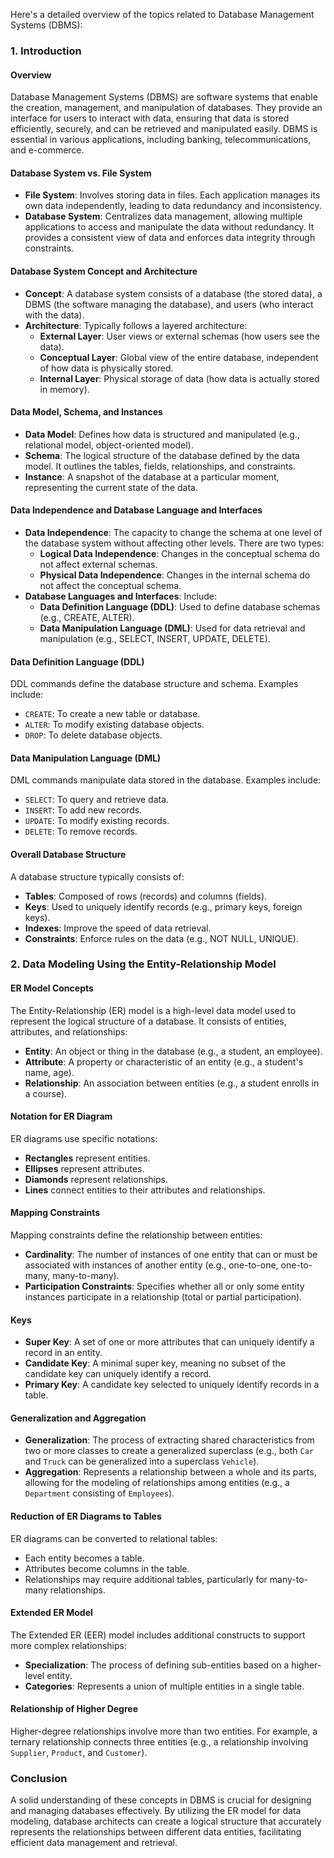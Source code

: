 Here's a detailed overview of the topics related to Database Management Systems (DBMS):

### 1. **Introduction**

#### Overview
Database Management Systems (DBMS) are software systems that enable the creation, management, and manipulation of databases. They provide an interface for users to interact with data, ensuring that data is stored efficiently, securely, and can be retrieved and manipulated easily. DBMS is essential in various applications, including banking, telecommunications, and e-commerce.

#### Database System vs. File System
- **File System**: Involves storing data in files. Each application manages its own data independently, leading to data redundancy and inconsistency.
- **Database System**: Centralizes data management, allowing multiple applications to access and manipulate the data without redundancy. It provides a consistent view of data and enforces data integrity through constraints.

#### Database System Concept and Architecture
- **Concept**: A database system consists of a database (the stored data), a DBMS (the software managing the database), and users (who interact with the data).
- **Architecture**: Typically follows a layered architecture:
  - **External Layer**: User views or external schemas (how users see the data).
  - **Conceptual Layer**: Global view of the entire database, independent of how data is physically stored.
  - **Internal Layer**: Physical storage of data (how data is actually stored in memory).

#### Data Model, Schema, and Instances
- **Data Model**: Defines how data is structured and manipulated (e.g., relational model, object-oriented model).
- **Schema**: The logical structure of the database defined by the data model. It outlines the tables, fields, relationships, and constraints.
- **Instance**: A snapshot of the database at a particular moment, representing the current state of the data.

#### Data Independence and Database Language and Interfaces
- **Data Independence**: The capacity to change the schema at one level of the database system without affecting other levels. There are two types:
  - **Logical Data Independence**: Changes in the conceptual schema do not affect external schemas.
  - **Physical Data Independence**: Changes in the internal schema do not affect the conceptual schema.
- **Database Languages and Interfaces**: Include:
  - **Data Definition Language (DDL)**: Used to define database schemas (e.g., CREATE, ALTER).
  - **Data Manipulation Language (DML)**: Used for data retrieval and manipulation (e.g., SELECT, INSERT, UPDATE, DELETE).

#### Data Definition Language (DDL)
DDL commands define the database structure and schema. Examples include:
- `CREATE`: To create a new table or database.
- `ALTER`: To modify existing database objects.
- `DROP`: To delete database objects.

#### Data Manipulation Language (DML)
DML commands manipulate data stored in the database. Examples include:
- `SELECT`: To query and retrieve data.
- `INSERT`: To add new records.
- `UPDATE`: To modify existing records.
- `DELETE`: To remove records.

#### Overall Database Structure
A database structure typically consists of:
- **Tables**: Composed of rows (records) and columns (fields).
- **Keys**: Used to uniquely identify records (e.g., primary keys, foreign keys).
- **Indexes**: Improve the speed of data retrieval.
- **Constraints**: Enforce rules on the data (e.g., NOT NULL, UNIQUE).

### 2. **Data Modeling Using the Entity-Relationship Model**

#### ER Model Concepts
The Entity-Relationship (ER) model is a high-level data model used to represent the logical structure of a database. It consists of entities, attributes, and relationships:
- **Entity**: An object or thing in the database (e.g., a student, an employee).
- **Attribute**: A property or characteristic of an entity (e.g., a student's name, age).
- **Relationship**: An association between entities (e.g., a student enrolls in a course).

#### Notation for ER Diagram
ER diagrams use specific notations:
- **Rectangles** represent entities.
- **Ellipses** represent attributes.
- **Diamonds** represent relationships.
- **Lines** connect entities to their attributes and relationships.

#### Mapping Constraints
Mapping constraints define the relationship between entities:
- **Cardinality**: The number of instances of one entity that can or must be associated with instances of another entity (e.g., one-to-one, one-to-many, many-to-many).
- **Participation Constraints**: Specifies whether all or only some entity instances participate in a relationship (total or partial participation).

#### Keys
- **Super Key**: A set of one or more attributes that can uniquely identify a record in an entity.
- **Candidate Key**: A minimal super key, meaning no subset of the candidate key can uniquely identify a record.
- **Primary Key**: A candidate key selected to uniquely identify records in a table.

#### Generalization and Aggregation
- **Generalization**: The process of extracting shared characteristics from two or more classes to create a generalized superclass (e.g., both `Car` and `Truck` can be generalized into a superclass `Vehicle`).
- **Aggregation**: Represents a relationship between a whole and its parts, allowing for the modeling of relationships among entities (e.g., a `Department` consisting of `Employees`).

#### Reduction of ER Diagrams to Tables
ER diagrams can be converted to relational tables:
- Each entity becomes a table.
- Attributes become columns in the table.
- Relationships may require additional tables, particularly for many-to-many relationships.

#### Extended ER Model
The Extended ER (EER) model includes additional constructs to support more complex relationships:
- **Specialization**: The process of defining sub-entities based on a higher-level entity.
- **Categories**: Represents a union of multiple entities in a single table.

#### Relationship of Higher Degree
Higher-degree relationships involve more than two entities. For example, a ternary relationship connects three entities (e.g., a relationship involving `Supplier`, `Product`, and `Customer`).

### Conclusion
A solid understanding of these concepts in DBMS is crucial for designing and managing databases effectively. By utilizing the ER model for data modeling, database architects can create a logical structure that accurately represents the relationships between different data entities, facilitating efficient data management and retrieval.
